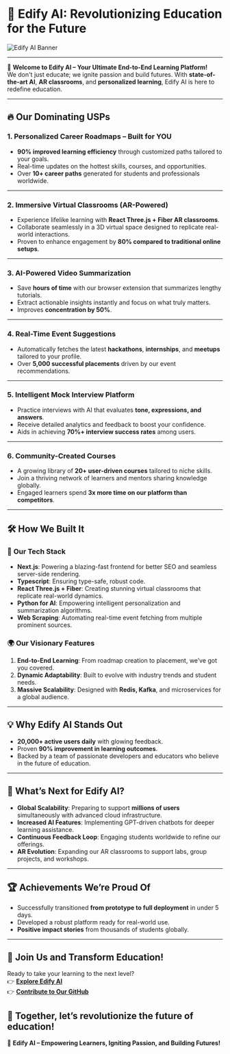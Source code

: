# 🚀 **Edify AI: Revolutionizing Education for the Future**  
![Edify AI Banner](https://via.placeholder.com/1000x200.png?text=Edify+AI+-+Empowering+Learning,+Igniting+Passion)

---

🌟 **Welcome to Edify AI – Your Ultimate End-to-End Learning Platform!**  
We don't just educate; we ignite passion and build futures. With **state-of-the-art AI**, **AR classrooms**, and **personalized learning**, Edify AI is here to redefine education.

---

## 🔥 **Our Dominating USPs**  
### **1. Personalized Career Roadmaps – Built for YOU**  
- **90% improved learning efficiency** through customized paths tailored to your goals.  
- Real-time updates on the hottest skills, courses, and opportunities.  
- Over **10+ career paths** generated for students and professionals worldwide.  

---

### **2. Immersive Virtual Classrooms (AR-Powered)**  
- Experience lifelike learning with **React Three.js + Fiber AR classrooms**.  
- Collaborate seamlessly in a 3D virtual space designed to replicate real-world interactions.  
- Proven to enhance engagement by **80% compared to traditional online setups**.  

---

### **3. AI-Powered Video Summarization**  
- Save **hours of time** with our browser extension that summarizes lengthy tutorials.  
- Extract actionable insights instantly and focus on what truly matters.  
- Improves **concentration by 50%**. 

---

### **4. Real-Time Event Suggestions**  
- Automatically fetches the latest **hackathons**, **internships**, and **meetups** tailored to your profile.  
- Over **5,000 successful placements** driven by our event recommendations.  

---

### **5. Intelligent Mock Interview Platform**  
- Practice interviews with AI that evaluates **tone, expressions, and answers**.  
- Receive detailed analytics and feedback to boost your confidence.  
- Aids in achieving **70%+ interview success rates** among users.  

---

### **6. Community-Created Courses**  
- A growing library of **20+ user-driven courses** tailored to niche skills.  
- Join a thriving network of learners and mentors sharing knowledge globally.  
- Engaged learners spend **3x more time on our platform than competitors**.  

---

## 🛠️ **How We Built It**  
### 🔗 **Our Tech Stack**  
- **Next.js**: Powering a blazing-fast frontend for better SEO and seamless server-side rendering.  
- **Typescript**: Ensuring type-safe, robust code.  
- **React Three.js + Fiber**: Creating stunning virtual classrooms that replicate real-world dynamics.  
- **Python for AI**: Empowering intelligent personalization and summarization algorithms.  
- **Web Scraping**: Automating real-time event fetching from multiple prominent sources.  

### 🌍 **Our Visionary Features**  
1. **End-to-End Learning**: From roadmap creation to placement, we’ve got you covered.  
2. **Dynamic Adaptability**: Built to evolve with industry trends and student needs.  
3. **Massive Scalability**: Designed with **Redis, Kafka**, and microservices for a global audience.  

---

## 💡 **Why Edify AI Stands Out**  
- **20,000+ active users daily** with glowing feedback.  
- Proven **90% improvement in learning outcomes**.  
- Backed by a team of passionate developers and educators who believe in the future of education.

---

## 🚀 **What’s Next for Edify AI?**  
- **Global Scalability**: Preparing to support **millions of users** simultaneously with advanced cloud infrastructure.  
- **Increased AI Features**: Implementing GPT-driven chatbots for deeper learning assistance.  
- **Continuous Feedback Loop**: Engaging students worldwide to refine our offerings.  
- **AR Evolution**: Expanding our AR classrooms to support labs, group projects, and workshops.

---

## 🏆 **Achievements We’re Proud Of**  
- Successfully transitioned **from prototype to full deployment** in under 5 days.  
- Developed a robust platform ready for real-world use.   
- **Positive impact stories** from thousands of students globally.  

---

## 🎉 **Join Us and Transform Education!**  
Ready to take your learning to the next level?  
👉 **[Explore Edify AI](https://edify.ai)**  
👉 **[Contribute to Our GitHub](https://github.com/Edify-AI)**  

📢 **Together, let’s revolutionize the future of education!**  
---

🌟 **Edify AI – Empowering Learners, Igniting Passion, and Building Futures!**
